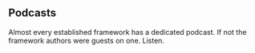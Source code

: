 ## Podcasts

Almost every established framework has a dedicated podcast. If not the framework authors were guests on one.
Listen.
